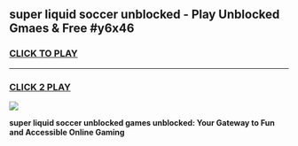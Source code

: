 
## super liquid soccer unblocked - Play Unblocked Gmaes & Free #y6x46
<h3>
<a href="https://news.freeplayer.one?title=super_liquid_soccer_unblocked&ref=03M">CLICK TO PLAY</a></h3>
<hr>

<h3>
<a href="https://news.freeplayer.one?title=super_liquid_soccer_unblocked&ref=03M">CLICK 2 PLAY</a>
  
</h3>

<a href="https://news.freeplayer.one?title=super_liquid_soccer_unblocked&ref=03M"><img src="https://clearcache.store/games.png"></a>


**super liquid soccer unblocked games unblocked: Your Gateway to Fun and Accessible Online Gaming**
